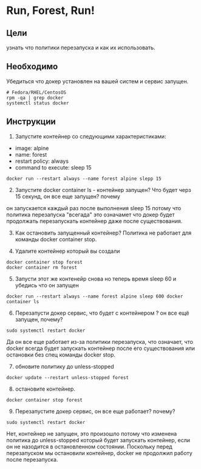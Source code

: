 # Run, Forest, Run!
## Цели
узнать что политики перезапуска и как их использовать.
## Необходимо
Убедиться что докер установлен на вашей систем и сервис запущен.
```
# Fedora/RHEL/CentosOS
rpm -qa | grep docker
systemctl status docker
```
## Инструкции
1. Запустите контейнер со следующими характеристиками:

- image: alpine
- name: forest
- restart policy: always
- command to execute: sleep 15

```
docker run --restart always --name forest alpine slepp 15
```
2. Запустите docker container ls - контейнер запущен?  Что будет черз 15 секунд, он все еще запущен? почему

он запускается каждый раз после выполнения sleep 15 потому что политика перезапуска "всегада" это  означамет что докер будет продолжать перезапускать контейнер даже после существования.

3. Как остановить запущенный контейнер?
Политика не работает для команды docker container stop.

4. Удалите контейнер который вы создали
```
docker container stop forest
docker container rm forest
```
5. Запусти этот же контенейр снова но теперь время sleep 60 и убедись что он запущен
```
docker run --restart always --name forest alpine sleep 600 docker container ls
```
6. Перезапусти докер сервис, что будет с контейнером ? он все ещё запущен, почему?
```
sudo systemctl restart docker
```
Да он все еще работает из-за политики перезапуска, что означает, что docker всегда будет запускать контейнер после его существования или остановки без спец команды docker stop.

7. обновите политику до unless-stopped

```
docker update --restart unless-stopped forest
```
8. остановите контейнер.
```
docker container stop forest
```
9. Перезапустите докер сервис, он все еще работает? почему?
```
sudo systemctl restart docker
```

Нет, контейнер не запущен, это произошло потому что изменена политика до unless-stopped  который будет запускать контейнер, если он не назодится в остановленном состоянии. Поскольку перед перезапуском мы остановили контейнер, docker не продолжил работу после перезапуска.

